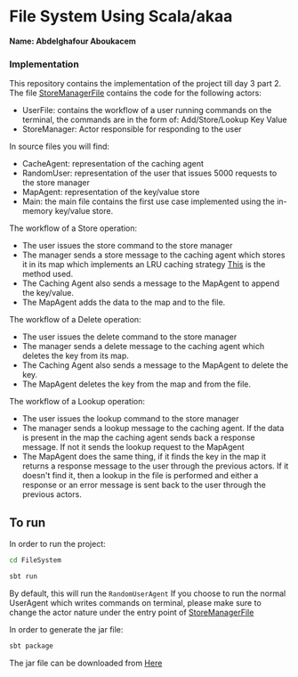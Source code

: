 # File System Using Scala/akaa
**Name: Abdelghafour Aboukacem**

### Implementation

This repository contains the implementation of the project till day 3 part 2.
The file [StoreManagerFile](https://github.com/AbdelGhafour69/scala_cloud_programming/blob/main/FileSystem/src/main/scala/StoreManagerFile.scala) contains the code for the following actors:
  - UserFile: contains the workflow of a user running commands on the terminal, the commands are in the form of: Add/Store/Lookup Key Value
  - StoreManager: Actor responsible for responding to the user

In source files you will find:
 - CacheAgent: representation of the caching agent
 - RandomUser: representation of the user that issues 5000 requests to the store manager
 - MapAgent: representation of the key/value store
 - Main: the main file contains the first use case implemented using the in-memory key/value store.
 
The workflow of a Store operation:
  - The user issues the store command to the store manager
  - The manager sends a store message to the caching agent which stores it in its map which implements an LRU caching strategy [This](https://medium.com/@knoldus/what-is-lru-cache-and-how-to-implement-it-in-scala-76e96457d716) is the method used. 
  - The Caching Agent also sends a message to the MapAgent to append the key/value.
  - The MapAgent adds the data to the map and to the file.
  
 The workflow of a Delete operation:
  - The user issues the delete command to the store manager
  - The manager sends a delete message to the caching agent which deletes the key from its map.
  - The Caching Agent also sends a message to the MapAgent to delete the key.
  - The MapAgent deletes the key from the map and from the file.
  
  The workflow of a Lookup operation:
  - The user issues the lookup command to the store manager
  - The manager sends a lookup message to the caching agent. If the data is present in the map the caching agent sends back a response message. If not it sends the lookup request to the MapAgent
  - The MapAgent does the same thing, if it finds the key in the map it returns a response message to the user through the previous actors. If it doesn't find it, then a lookup in the file is performed and either a response or an error message is sent back to the user through the previous actors.


## To run

In order to run the project:
```bash
cd FileSystem
```
```bash
sbt run
```

By default, this will run the ```RandomUserAgent``` If you choose to run the normal UserAgent which writes commands on terminal, please make sure to change the actor nature under the entry point of [StoreManagerFile](https://github.com/AbdelGhafour69/scala_cloud_programming/blob/main/FileSystem/src/main/scala/StoreManagerFile.scala)


In order to generate the jar file:
```bash
sbt package
```

The jar file can be downloaded from [Here](https://um6p-my.sharepoint.com/:u:/g/personal/abdelghafour_aboukacem_um6p_ma/EcwpWAWLb2dIgRRW8CaXCqQBoqqYnW3m2zm8Thxus8MHzA?e=jFhEn7)
